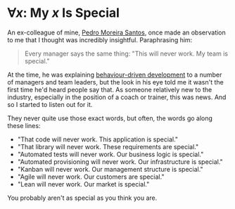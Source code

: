 # $∀x :$ My $x$ Is Special

An ex-colleague of mine, [Pedro Moreira Santos][@pedromsantos], once made an observation to me that I thought was incredibly insightful. Paraphrasing him:

> Every manager says the same thing: "This will never work. My team is special."

At the time, he was explaining [behaviour-driven development][Behavior-driven development] to a number of managers and team leaders, but the look in his eye told me it wasn't the first time he'd heard people say that. As someone relatively new to the industry, especially in the position of a coach or trainer, this was news. And so I started to listen out for it.

They never quite use those exact words, but often, the words go along these lines:

  * "That code will never work. This application is special."
  * "That library will never work. These requirements are special."
  * "Automated tests will never work. Our business logic is special."
  * "Automated provisioning will never work. Our infrastructure is special."
  * "Kanban will never work. Our management structure is special."
  * "Agile will never work. Our customers are special."
  * "Lean will never work. Our market is special."

You probably aren't as special as you think you are.

[@pedromsantos]: https://twitter.com/pedromsantos
[Behavior-driven development]: https://en.wikipedia.org/wiki/Behavior-driven_development
